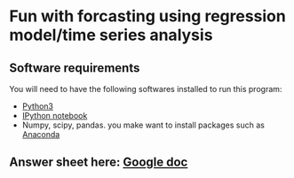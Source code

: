 # Fun with forcasting using regression model/time series analysis

## Software requirements
You will need to have the following softwares installed to run this program:

* [Python3](https://www.python.org/download/releases/3.0/)
* [IPython notebook](http://ipython.org/notebook.html)
*  Numpy, scipy, pandas. you make want to install packages such as [Anaconda](https://www.continuum.io/downloads)


## Answer sheet here: [Google doc](https://docs.google.com/document/d/1QqOPHwUs6sIlL5l02Hjuv-y79P_DeuoEcajhKIDzUAA/edit?usp=sharing)